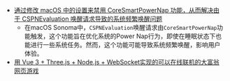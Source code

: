 - [通过修改 macOS 中的设置来禁用 CoreSmartPowerNap 功能，从而解决由于 CSPNEvaluation 唤醒请求导致的系统频繁唤醒问题](https://www.tonymacx86.com/threads/solved-ventura-sonoma-random-scheduled-pm-wake-from-sleep.323359/page-7#post-2387982)
	- 在macOS Sonoma中，`CSPNEvaluation`唤醒请求由`CoreSmartPowerNap`功能触发，这个功能旨在优化系统的Power Nap行为，即使在睡眠状态下也能进行一些系统任务。然而，这个功能可能导致系统频繁唤醒，影响用户体验。
- [用 Vue 3 + Three.js + Node.js + WebSocket实现的可以在线联机的大富翁网页游戏](https://www.bilibili.com/video/av113056843564301)